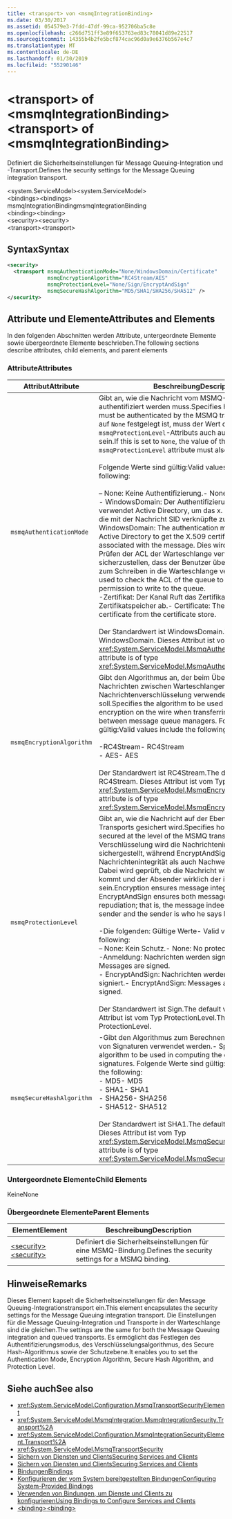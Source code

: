 ```yaml
---
title: <transport> von <msmqIntegrationBinding>
ms.date: 03/30/2017
ms.assetid: 054579e3-7fdd-47df-99ca-952706ba5c8e
ms.openlocfilehash: c266d751ff3e89f653763ed83c78041d89e22517
ms.sourcegitcommit: 14355b4b2fe5bcf874cac96d0a9e6376b567e4c7
ms.translationtype: MT
ms.contentlocale: de-DE
ms.lasthandoff: 01/30/2019
ms.locfileid: "55290146"
---
```

# <a name="transport-of-msmqintegrationbinding"></a><span data-ttu-id="e9b6d-102">\<transport> of \<msmqIntegrationBinding></span><span class="sxs-lookup"><span data-stu-id="e9b6d-102">\<transport> of \<msmqIntegrationBinding></span></span>
<span data-ttu-id="e9b6d-103">Definiert die Sicherheitseinstellungen für Message Queuing-Integration und -Transport.</span><span class="sxs-lookup"><span data-stu-id="e9b6d-103">Defines the security settings for the Message Queuing integration transport.</span></span>  
  
 <span data-ttu-id="e9b6d-104">\<system.ServiceModel></span><span class="sxs-lookup"><span data-stu-id="e9b6d-104">\<system.ServiceModel></span></span>  
<span data-ttu-id="e9b6d-105">\<bindings></span><span class="sxs-lookup"><span data-stu-id="e9b6d-105">\<bindings></span></span>  
<span data-ttu-id="e9b6d-106">msmqIntegrationBinding</span><span class="sxs-lookup"><span data-stu-id="e9b6d-106">msmqIntegrationBinding</span></span>  
<span data-ttu-id="e9b6d-107">\<binding></span><span class="sxs-lookup"><span data-stu-id="e9b6d-107">\<binding></span></span>  
<span data-ttu-id="e9b6d-108">\<security></span><span class="sxs-lookup"><span data-stu-id="e9b6d-108">\<security></span></span>  
<span data-ttu-id="e9b6d-109">\<transport></span><span class="sxs-lookup"><span data-stu-id="e9b6d-109">\<transport></span></span>  
  
## <a name="syntax"></a><span data-ttu-id="e9b6d-110">Syntax</span><span class="sxs-lookup"><span data-stu-id="e9b6d-110">Syntax</span></span>  
  
```xml  
<security>
  <transport msmqAuthenticationMode="None/WindowsDomain/Certificate"
             msmqEncryptionAlgorithm="RC4Stream/AES"
             msmqProtectionLevel="None/Sign/EncryptAndSign"
             msmqSecureHashAlgorithm="MD5/SHA1/SHA256/SHA512" />
</security>
```  
  
## <a name="attributes-and-elements"></a><span data-ttu-id="e9b6d-111">Attribute und Elemente</span><span class="sxs-lookup"><span data-stu-id="e9b6d-111">Attributes and Elements</span></span>  
 <span data-ttu-id="e9b6d-112">In den folgenden Abschnitten werden Attribute, untergeordnete Elemente sowie übergeordnete Elemente beschrieben.</span><span class="sxs-lookup"><span data-stu-id="e9b6d-112">The following sections describe attributes, child elements, and parent elements</span></span>  
  
### <a name="attributes"></a><span data-ttu-id="e9b6d-113">Attribute</span><span class="sxs-lookup"><span data-stu-id="e9b6d-113">Attributes</span></span>  
  
|<span data-ttu-id="e9b6d-114">Attribut</span><span class="sxs-lookup"><span data-stu-id="e9b6d-114">Attribute</span></span>|<span data-ttu-id="e9b6d-115">Beschreibung</span><span class="sxs-lookup"><span data-stu-id="e9b6d-115">Description</span></span>|  
|---------------|-----------------|  
|`msmqAuthenticationMode`|<span data-ttu-id="e9b6d-116">Gibt an, wie die Nachricht vom MSMQ-Transport authentifiziert werden muss.</span><span class="sxs-lookup"><span data-stu-id="e9b6d-116">Specifies how the message must be authenticated by the MSMQ transport.</span></span> <span data-ttu-id="e9b6d-117">Wenn dies auf `None` festgelegt ist, muss der Wert des `msmqProtectionLevel`-Attributs auch auf `None` festgelegt sein.</span><span class="sxs-lookup"><span data-stu-id="e9b6d-117">If this is set to `None`, the value of the `msmqProtectionLevel` attribute must also be set to `None`.</span></span><br /><br /> <span data-ttu-id="e9b6d-118">Folgende Werte sind gültig:</span><span class="sxs-lookup"><span data-stu-id="e9b6d-118">Valid values include the following:</span></span><br /><br /> <span data-ttu-id="e9b6d-119">– None: Keine Authentifizierung.</span><span class="sxs-lookup"><span data-stu-id="e9b6d-119">-   None: No authentication.</span></span><br /><span data-ttu-id="e9b6d-120">-   WindowsDomain: Der Authentifizierungsmechanismus verwendet Active Directory, um das x. 509-Zertifikat für die mit der Nachricht SID verknüpfte zu erhalten.</span><span class="sxs-lookup"><span data-stu-id="e9b6d-120">-   WindowsDomain: The authentication mechanism uses Active Directory to get the X.509 certificate for the SID associated with the message.</span></span> <span data-ttu-id="e9b6d-121">Dies wird anschließend zum Prüfen der ACL der Warteschlange verwendet, um sicherzustellen, dass der Benutzer über Berechtigungen zum Schreiben in die Warteschlange verfügt.</span><span class="sxs-lookup"><span data-stu-id="e9b6d-121">This is then used to check the ACL of the queue to ensure the user has permission to write to the queue.</span></span><br /><span data-ttu-id="e9b6d-122">-Zertifikat: Der Kanal Ruft das Zertifikat aus dem Zertifikatspeicher ab.</span><span class="sxs-lookup"><span data-stu-id="e9b6d-122">-   Certificate: The channel gets the certificate from the certificate store.</span></span><br /><br /> <span data-ttu-id="e9b6d-123">Der Standardwert ist WindowsDomain.</span><span class="sxs-lookup"><span data-stu-id="e9b6d-123">The default value is WindowsDomain.</span></span> <span data-ttu-id="e9b6d-124">Dieses Attribut ist vom Typ <xref:System.ServiceModel.MsmqAuthenticationMode>.</span><span class="sxs-lookup"><span data-stu-id="e9b6d-124">This attribute is of type <xref:System.ServiceModel.MsmqAuthenticationMode>.</span></span>|  
|`msmqEncryptionAlgorithm`|<span data-ttu-id="e9b6d-125">Gibt den Algorithmus an, der beim Übertragen von Nachrichten zwischen Warteschlangen-Managern für die Nachrichtenverschlüsselung verwendet werden soll.</span><span class="sxs-lookup"><span data-stu-id="e9b6d-125">Specifies the algorithm to be used for message encryption on the wire when transferring messages between message queue managers.</span></span> <span data-ttu-id="e9b6d-126">Folgende Werte sind gültig:</span><span class="sxs-lookup"><span data-stu-id="e9b6d-126">Valid values include the following:</span></span><br /><br /> <span data-ttu-id="e9b6d-127">-RC4Stream</span><span class="sxs-lookup"><span data-stu-id="e9b6d-127">-   RC4Stream</span></span><br /><span data-ttu-id="e9b6d-128">-   AES</span><span class="sxs-lookup"><span data-stu-id="e9b6d-128">-   AES</span></span><br /><br /> <span data-ttu-id="e9b6d-129">Der Standardwert ist RC4Stream.</span><span class="sxs-lookup"><span data-stu-id="e9b6d-129">The default value is RC4Stream.</span></span> <span data-ttu-id="e9b6d-130">Dieses Attribut ist vom Typ <xref:System.ServiceModel.MsmqEncryptionAlgorithm>.</span><span class="sxs-lookup"><span data-stu-id="e9b6d-130">This attribute is of type <xref:System.ServiceModel.MsmqEncryptionAlgorithm>.</span></span>|  
|`msmqProtectionLevel`|<span data-ttu-id="e9b6d-131">Gibt an, wie die Nachricht auf der Ebene des MSMQ-Transports gesichert wird.</span><span class="sxs-lookup"><span data-stu-id="e9b6d-131">Specifies how the message is secured at the level of the MSMQ transport.</span></span> <span data-ttu-id="e9b6d-132">Mit der Verschlüsselung wird die Nachrichtenintegrität sichergestellt, während EncryptAndSign sowohl Nachrichtenintegrität als auch Nachweisbarkeit sicherstellt. Dabei wird geprüft, ob die Nachricht wirklich vom Absender kommt und der Absender wirklich der ist, der er vorgibt zu sein.</span><span class="sxs-lookup"><span data-stu-id="e9b6d-132">Encryption ensures message integrity while EncryptAndSign ensures both message integrity and non-repudiation; that is, the message indeed comes from the sender and the sender is who he says he is.</span></span><br /><br /> <span data-ttu-id="e9b6d-133">-Die folgenden: Gültige Werte</span><span class="sxs-lookup"><span data-stu-id="e9b6d-133">-   Valid values include the following:</span></span><br /><span data-ttu-id="e9b6d-134">– None: Kein Schutz.</span><span class="sxs-lookup"><span data-stu-id="e9b6d-134">-   None: No protection.</span></span><br /><span data-ttu-id="e9b6d-135">-Anmeldung: Nachrichten werden signiert.</span><span class="sxs-lookup"><span data-stu-id="e9b6d-135">-   Sign: Messages are signed.</span></span><br /><span data-ttu-id="e9b6d-136">-   EncryptAndSign: Nachrichten werden verschlüsselt und signiert.</span><span class="sxs-lookup"><span data-stu-id="e9b6d-136">-   EncryptAndSign: Messages are encrypted and signed.</span></span><br /><br /> <span data-ttu-id="e9b6d-137">Der Standardwert ist Sign.</span><span class="sxs-lookup"><span data-stu-id="e9b6d-137">The default value is Sign.</span></span> <span data-ttu-id="e9b6d-138">Dieses Attribut ist vom Typ ProtectionLevel.</span><span class="sxs-lookup"><span data-stu-id="e9b6d-138">This attribute is of type ProtectionLevel.</span></span>|  
|`msmqSecureHashAlgorithm`|<span data-ttu-id="e9b6d-139">-Gibt den Algorithmus zum Berechnen des Digests als Teil von Signaturen verwendet werden.</span><span class="sxs-lookup"><span data-stu-id="e9b6d-139">-   Specifies the algorithm to be used in computing the digest as part of signatures.</span></span> <span data-ttu-id="e9b6d-140">Folgende Werte sind gültig:</span><span class="sxs-lookup"><span data-stu-id="e9b6d-140">Valid values include the following:</span></span><br /><span data-ttu-id="e9b6d-141">-   MD5</span><span class="sxs-lookup"><span data-stu-id="e9b6d-141">-   MD5</span></span><br /><span data-ttu-id="e9b6d-142">-   SHA1</span><span class="sxs-lookup"><span data-stu-id="e9b6d-142">-   SHA1</span></span><br /><span data-ttu-id="e9b6d-143">-   SHA256</span><span class="sxs-lookup"><span data-stu-id="e9b6d-143">-   SHA256</span></span><br /><span data-ttu-id="e9b6d-144">-   SHA512</span><span class="sxs-lookup"><span data-stu-id="e9b6d-144">-   SHA512</span></span><br /><br /> <span data-ttu-id="e9b6d-145">Der Standardwert ist SHA1.</span><span class="sxs-lookup"><span data-stu-id="e9b6d-145">The default value is SHA1.</span></span> <span data-ttu-id="e9b6d-146">Dieses Attribut ist vom Typ <xref:System.ServiceModel.MsmqSecureHashAlgorithm>.</span><span class="sxs-lookup"><span data-stu-id="e9b6d-146">This attribute is of type <xref:System.ServiceModel.MsmqSecureHashAlgorithm>.</span></span>|  
  
### <a name="child-elements"></a><span data-ttu-id="e9b6d-147">Untergeordnete Elemente</span><span class="sxs-lookup"><span data-stu-id="e9b6d-147">Child Elements</span></span>  
 <span data-ttu-id="e9b6d-148">Keine</span><span class="sxs-lookup"><span data-stu-id="e9b6d-148">None</span></span>  
  
### <a name="parent-elements"></a><span data-ttu-id="e9b6d-149">Übergeordnete Elemente</span><span class="sxs-lookup"><span data-stu-id="e9b6d-149">Parent Elements</span></span>  
  
|<span data-ttu-id="e9b6d-150">Element</span><span class="sxs-lookup"><span data-stu-id="e9b6d-150">Element</span></span>|<span data-ttu-id="e9b6d-151">Beschreibung</span><span class="sxs-lookup"><span data-stu-id="e9b6d-151">Description</span></span>|  
|-------------|-----------------|  
|[<span data-ttu-id="e9b6d-152">\<security></span><span class="sxs-lookup"><span data-stu-id="e9b6d-152">\<security></span></span>](../../../../../docs/framework/configure-apps/file-schema/wcf/security-of-basichttpbinding.md)|<span data-ttu-id="e9b6d-153">Definiert die Sicherheitseinstellungen für eine MSMQ-Bindung.</span><span class="sxs-lookup"><span data-stu-id="e9b6d-153">Defines the security settings for a MSMQ binding.</span></span>|  
  
## <a name="remarks"></a><span data-ttu-id="e9b6d-154">Hinweise</span><span class="sxs-lookup"><span data-stu-id="e9b6d-154">Remarks</span></span>  
 <span data-ttu-id="e9b6d-155">Dieses Element kapselt die Sicherheitseinstellungen für den Message Queuing-Integrationstransport ein.</span><span class="sxs-lookup"><span data-stu-id="e9b6d-155">This element encapsulates the security settings for the Message Queuing integration transport.</span></span> <span data-ttu-id="e9b6d-156">Die Einstellungen für die Message Queuing-Integration und Transporte in der Warteschlange sind die gleichen.</span><span class="sxs-lookup"><span data-stu-id="e9b6d-156">The settings are the same for both the Message Queuing integration and queued transports.</span></span> <span data-ttu-id="e9b6d-157">Es ermöglicht das Festlegen des Authentifizierungsmodus, des Verschlüsselungsalgorithmus, des Secure Hash-Algorithmus sowie der Schutzebene.</span><span class="sxs-lookup"><span data-stu-id="e9b6d-157">It enables you to set the Authentication Mode, Encryption Algorithm, Secure Hash Algorithm, and Protection Level.</span></span>  
  
## <a name="see-also"></a><span data-ttu-id="e9b6d-158">Siehe auch</span><span class="sxs-lookup"><span data-stu-id="e9b6d-158">See also</span></span>
- <xref:System.ServiceModel.Configuration.MsmqTransportSecurityElement>
- <xref:System.ServiceModel.MsmqIntegration.MsmqIntegrationSecurity.Transport%2A>
- <xref:System.ServiceModel.Configuration.MsmqIntegrationSecurityElement.Transport%2A>
- <xref:System.ServiceModel.MsmqTransportSecurity>
- [<span data-ttu-id="e9b6d-159">Sichern von Diensten und Clients</span><span class="sxs-lookup"><span data-stu-id="e9b6d-159">Securing Services and Clients</span></span>](../../../../../docs/framework/wcf/feature-details/securing-services-and-clients.md)
- [<span data-ttu-id="e9b6d-160">Sichern von Diensten und Clients</span><span class="sxs-lookup"><span data-stu-id="e9b6d-160">Securing Services and Clients</span></span>](../../../../../docs/framework/wcf/feature-details/securing-services-and-clients.md)
- [<span data-ttu-id="e9b6d-161">Bindungen</span><span class="sxs-lookup"><span data-stu-id="e9b6d-161">Bindings</span></span>](../../../../../docs/framework/wcf/bindings.md)
- [<span data-ttu-id="e9b6d-162">Konfigurieren der vom System bereitgestellten Bindungen</span><span class="sxs-lookup"><span data-stu-id="e9b6d-162">Configuring System-Provided Bindings</span></span>](../../../../../docs/framework/wcf/feature-details/configuring-system-provided-bindings.md)
- [<span data-ttu-id="e9b6d-163">Verwenden von Bindungen, um Dienste und Clients zu konfigurieren</span><span class="sxs-lookup"><span data-stu-id="e9b6d-163">Using Bindings to Configure Services and Clients</span></span>](../../../../../docs/framework/wcf/using-bindings-to-configure-services-and-clients.md)
- [<span data-ttu-id="e9b6d-164">\<binding></span><span class="sxs-lookup"><span data-stu-id="e9b6d-164">\<binding></span></span>](../../../../../docs/framework/misc/binding.md)
